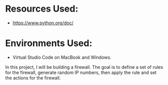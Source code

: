 # Resources Used:
- https://www.python.org/doc/

# Environments Used:
- Virtual Studio Code on MacBook and Windows.

In this project, I will be building a firewall. The goal is to define a set of rules for the firewall, generate random IP numbers, then apply the rule and set the actions for the firewall.



